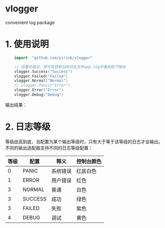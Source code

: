 # vlogger

convenient log package

# 1. 使用说明
```go
    import  "github.com/virink/vlogger"

    // 设置完成后，即可在控制台和日志文件app.log中看到如下输出
	vlogger.Success("Success")
	vlogger.Failed("Failed")
	vlogger.Normal("Normal")
	// vlogger.Panic("Error")
	vlogger.Error("Error")
	vlogger.Debug("Debug")
```
输出结果：

# 2. 日志等级

等级由高到底，当配置为某个输出等级时，只有大于等于该等级的日志才会输出。不同的输出适配器支持不同的日志等级配置：

| 等级 | 配置    | 释义     | 控制台颜色 |
| ---- | ------- | -------- | ---------- |
| 0    | PANIC   | 系统错误 | 红底白色   |
| 1    | ERROR   | 用户错误 | 红色       |
| 3    | NORMAL  | 普通     | 白色       |
| 3    | SUCCESS | 成功     | 绿色       |
| 3    | FAILED  | 失败     | 紫色       |
| 4    | DEBUG   | 调试     | 黄色       |


